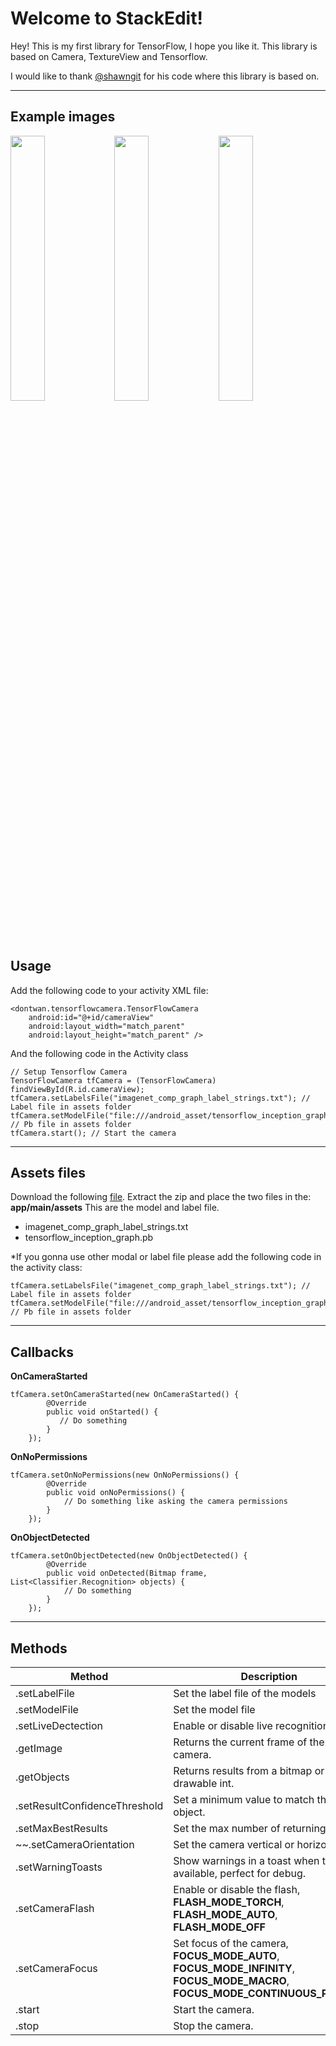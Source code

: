 Welcome to StackEdit!
===================


Hey! This is my first library for TensorFlow, I hope you like it.
This library is based on Camera, TextureView and Tensorflow.

I would like to thank [@shawngit](https://github.com/androidthings/sample-tensorflow-imageclassifier) for his code where this library is based on.

----------
Example images
-------------
<img src="https://i.imgur.com/P3Oe7Fc.jpg" width="33%"><img src="https://i.imgur.com/HsTjkfY.jpg" width="33%"><img src="https://i.imgur.com/5oX3Kop.jpg" width="33%">


Usage
-------------

Add the following code to your activity XML file:

    <dontwan.tensorflowcamera.TensorFlowCamera
        android:id="@+id/cameraView"
        android:layout_width="match_parent"
        android:layout_height="match_parent" />

And the following code in the Activity class

	// Setup Tensorflow Camera
    TensorFlowCamera tfCamera = (TensorFlowCamera) findViewById(R.id.cameraView);
    tfCamera.setLabelsFile("imagenet_comp_graph_label_strings.txt"); // Label file in assets folder
    tfCamera.setModelFile("file:///android_asset/tensorflow_inception_graph.pb"); // Pb file in assets folder
    tfCamera.start(); // Start the camera

----------
Assets files
-------------
Download the following [file](https://storage.googleapis.com/download.tensorflow.org/models/inception5h.zip).
Extract the zip and place the two files in the: **app/main/assets**
This are the model and label file.

 - imagenet_comp_graph_label_strings.txt
 - tensorflow_inception_graph.pb

*If you gonna use other modal or label file please add the following code in the activity class:

    tfCamera.setLabelsFile("imagenet_comp_graph_label_strings.txt"); // Label file in assets folder
    tfCamera.setModelFile("file:///android_asset/tensorflow_inception_graph.pb"); // Pb file in assets folder

----------

Callbacks
----------
**OnCameraStarted**

    tfCamera.setOnCameraStarted(new OnCameraStarted() {
            @Override
            public void onStarted() {
               // Do something 
            }
        });

**OnNoPermissions**

    tfCamera.setOnNoPermissions(new OnNoPermissions() {
            @Override
            public void onNoPermissions() {
                // Do something like asking the camera permissions
            }
        });

**OnObjectDetected**

    tfCamera.setOnObjectDetected(new OnObjectDetected() {
            @Override
            public void onDetected(Bitmap frame, List<Classifier.Recognition> objects) {
                // Do something
            }
        });

----------

Methods
---------- 

Method     | Description
-------- | ---
.setLabelFile | Set the label file of the models
.setModelFile    | Set the model file
.setLiveDectection     | Enable or disable live recognition. 
.getImage | Returns the current frame of the camera.
.getObjects    | Returns results from a bitmap or drawable int.
.setResultConfidenceThreshold     | Set a minimum value to match the object.
.setMaxBestResults | Set the max number of returning results.
~~.setCameraOrientation     | Set the camera vertical or horizontal.~~
.setWarningToasts     | Show warnings in a toast when they are available, perfect for debug.
.setCameraFlash     | Enable or disable the flash, **FLASH_MODE_TORCH**, **FLASH_MODE_AUTO**, **FLASH_MODE_OFF**
.setCameraFocus     | Set focus of the camera, **FOCUS_MODE_AUTO**, **FOCUS_MODE_INFINITY**, **FOCUS_MODE_MACRO**, **FOCUS_MODE_CONTINUOUS_PICTURE**
.start     | Start the camera.
.stop     | Stop the camera.
